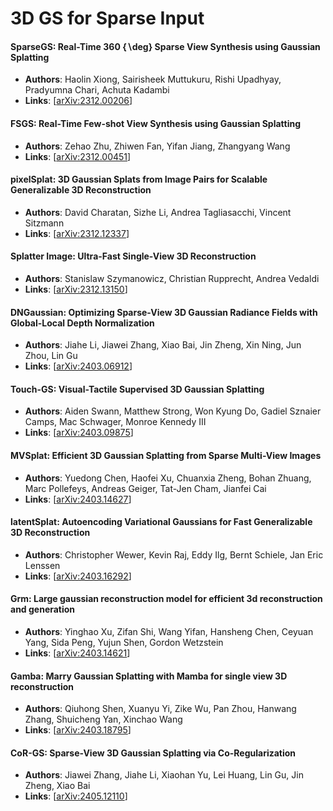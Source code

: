 # 3D GS for Sparse Input

#### SparseGS: Real-Time 360 $\{$$\backslash$deg$\}$ Sparse View Synthesis using Gaussian Splatting
- **Authors**: Haolin Xiong, Sairisheek Muttukuru, Rishi Upadhyay, Pradyumna Chari, Achuta Kadambi
- **Links**: [[arXiv:2312.00206](https://arxiv.org/abs/2312.00206)]

#### FSGS: Real-Time Few-shot View Synthesis using Gaussian Splatting
- **Authors**: Zehao Zhu, Zhiwen Fan, Yifan Jiang, Zhangyang Wang
- **Links**: [[arXiv:2312.00451](https://arxiv.org/abs/2312.00451)]

#### pixelSplat: 3D Gaussian Splats from Image Pairs for Scalable Generalizable 3D Reconstruction
- **Authors**: David Charatan, Sizhe Li, Andrea Tagliasacchi, Vincent Sitzmann
- **Links**: [[arXiv:2312.12337](https://arxiv.org/abs/2312.12337)]

#### Splatter Image: Ultra-Fast Single-View 3D Reconstruction
- **Authors**: Stanislaw Szymanowicz, Christian Rupprecht, Andrea Vedaldi
- **Links**: [[arXiv:2312.13150](https://arxiv.org/abs/2312.13150)]

#### DNGaussian: Optimizing Sparse-View 3D Gaussian Radiance Fields with Global-Local Depth Normalization
- **Authors**: Jiahe Li, Jiawei Zhang, Xiao Bai, Jin Zheng, Xin Ning, Jun Zhou, Lin Gu
- **Links**: [[arXiv:2403.06912](https://arxiv.org/abs/2403.06912)]

#### Touch-GS: Visual-Tactile Supervised 3D Gaussian Splatting
- **Authors**: Aiden Swann, Matthew Strong, Won Kyung Do, Gadiel Sznaier Camps, Mac Schwager, Monroe Kennedy III
- **Links**: [[arXiv:2403.09875](https://arxiv.org/abs/2403.09875)]

#### MVSplat: Efficient 3D Gaussian Splatting from Sparse Multi-View Images
- **Authors**: Yuedong Chen, Haofei Xu, Chuanxia Zheng, Bohan Zhuang, Marc Pollefeys, Andreas Geiger, Tat-Jen Cham, Jianfei Cai
- **Links**: [[arXiv:2403.14627](https://arxiv.org/abs/2403.14627)]

#### latentSplat: Autoencoding Variational Gaussians for Fast Generalizable 3D Reconstruction
- **Authors**: Christopher Wewer, Kevin Raj, Eddy Ilg, Bernt Schiele, Jan Eric Lenssen
- **Links**: [[arXiv:2403.16292](https://arxiv.org/abs/2403.16292)]

#### Grm: Large gaussian reconstruction model for efficient 3d reconstruction and generation
- **Authors**: Yinghao Xu, Zifan Shi, Wang Yifan, Hansheng Chen, Ceyuan Yang, Sida Peng, Yujun Shen, Gordon Wetzstein
- **Links**: [[arXiv:2403.14621](https://arxiv.org/abs/2403.14621)]

#### Gamba: Marry Gaussian Splatting with Mamba for single view 3D reconstruction
- **Authors**: Qiuhong Shen, Xuanyu Yi, Zike Wu, Pan Zhou, Hanwang Zhang, Shuicheng Yan, Xinchao Wang
- **Links**: [[arXiv:2403.18795](https://arxiv.org/abs/2403.18795)]

#### CoR-GS: Sparse-View 3D Gaussian Splatting via Co-Regularization
- **Authors**: Jiawei Zhang, Jiahe Li, Xiaohan Yu, Lei Huang, Lin Gu, Jin Zheng, Xiao Bai
- **Links**: [[arXiv:2405.12110](https://arxiv.org/abs/2405.12110)]

